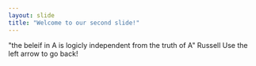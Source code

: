 ```yaml
---
layout: slide
title: "Welcome to our second slide!"
---
```

"the beleif in A is logicly independent from the truth of A" Russell
Use the left arrow to go back!

